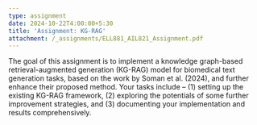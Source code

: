 ```yaml
---
type: assignment
date: 2024-10-22T4:00:00+5:30
title: 'Assignment: KG-RAG'
attachment: /_assignments/ELL881_AIL821_Assignment.pdf
---
```

The goal of this assignment is to implement a knowledge graph-based retrieval-augmented generation
(KG-RAG) model for biomedical text generation tasks, based on the work by Soman et al. (2024),
and further enhance their proposed method. Your tasks include – (1) setting up the existing
KG-RAG framework, (2) exploring the potentials of some further improvement strategies, and (3)
documenting your implementation and results comprehensively.
